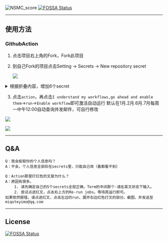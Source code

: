 ![NSMC_score](https://socialify.git.ci/yimo0908/NSMC_score/image?description=1&forks=1&stargazers=1&theme=Light)
[![FOSSA Status](https://app.fossa.com/api/projects/git%2Bgithub.com%2Fyimo0908%2FNSMC_score.svg?type=shield)](https://app.fossa.com/projects/git%2Bgithub.com%2Fyimo0908%2FNSMC_score?ref=badge_shield)

---

## 使用方法

### GithubAction

1. 点击项目右上角的Fork，Fork此项目

2. 到自己Fork的项目点击Setting → Secrets → New repository secret

   ![](https://github.com/yimo0908/NSMC_score/blob/main/image/1.png)

<details><summary>根据折叠内容，增加6个secret</summary>

Name填写`USERNAME`，Value填写 教务系统登录账号（通常为学号）  

Name填写`PASSWORD`，Value填写 教务系统登录密码  

Name填写`MAIL_ACCOUNT`，Value填写 QQ邮箱地址（`QQ号@qq.com`）  

Name填写`MAIL_KEY`，Value填写 [POP3/SMTP邮箱授权码](https://service.mail.qq.com/cgi-bin/help?subtype=1&id=28&no=1001256)    

Name填写`TERM` ，Value填写 要查询的学期（如`2020-2021-1`）
![](https://github.com/yimo0908/NSMC_score/blob/main/image/2.png)
</details>

3. 点击`action`，再点击`I understand my workflows,go ahead and enable them`→`run`→`Enable workflow`即可激活自动运行
    默认在1月.2月.6月.7月每周一中午12:00自动查询并发邮件，可自行修改

  ![](https://github.com/yimo0908/NSMC_score/blob/main/image/3.png)

  ![](https://github.com/yimo0908/NSMC_score/blob/main/image/4.png)

---

## Q&A

```
Q：我会偷取你的个人信息吗？
A：不会，个人信息全部存在secrets里，只能自己改（看都看不到）
```
```
Q：Action那里打红色的叉是为什么？
A：原因有很多。
	1. 请先确定自己的5个secrets全部正确，Term的中间那个-请在英文状态下输入。
	2. 尝试点进红叉，点击右上方的Re-run jobs。等待其运行即可。
如果依然报错，请点进红叉，点击左边的run，展开右边红色打叉的部分。截图，并发送至miqoteyimo@qq.com
```

---


## License
[![FOSSA Status](https://app.fossa.com/api/projects/git%2Bgithub.com%2Fyimo0908%2FNSMC_score.svg?type=large)](https://app.fossa.com/projects/git%2Bgithub.com%2Fyimo0908%2FNSMC_score?ref=badge_large)